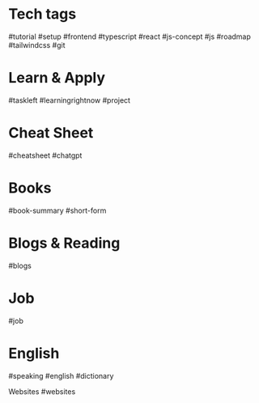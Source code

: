 # Tech tags
#tutorial  #setup #frontend 
#typescript #react #js-concept #js 
#roadmap #tailwindcss #git
# Learn & Apply
#taskleft #learningrightnow #project 

# Cheat Sheet
#cheatsheet #chatgpt 

# Books
#book-summary #short-form 

# Blogs & Reading
#blogs 

# Job
#job 

# English
#speaking #english #dictionary 

Websites
#websites